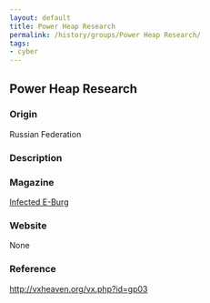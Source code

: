 ```yaml
---
layout: default
title: Power Heap Research
permalink: /history/groups/Power Heap Research/
tags:
- cyber
---
```


## Power Heap Research

### Origin
Russian Federation

### Description

### Magazine
[Infected E-Burg](http://vxheaven.org/vx.php?id=zi05)

### Website
None

### Reference
http://vxheaven.org/vx.php?id=gp03
